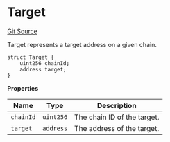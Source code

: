 # Target
[Git Source](https://github.com/titlesnyc/wallflower-contract-v2/blob/190d4e66726023743d2d6974c49be143469e59b9/src/shared/Common.sol)

Target represents a target address on a given chain.


```solidity
struct Target {
    uint256 chainId;
    address target;
}
```

**Properties**

|Name|Type|Description|
|----|----|-----------|
|`chainId`|`uint256`|The chain ID of the target.|
|`target`|`address`|The address of the target.|

